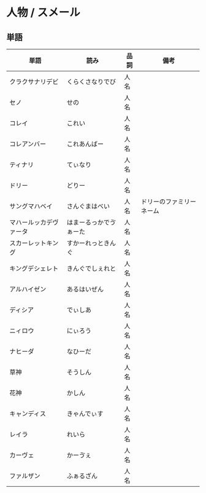 # 人物 / スメール

## 単語

|単語|読み|品詞|備考|
|---|---|---|---|
|クラクサナリデビ|くらくさなりでび|人名||
|セノ|せの|人名||
|コレイ|これい|人名||
|コレアンバー|これあんばー|人名||
|ティナリ|てぃなり|人名||
|ドリー|どりー|人名||
|サングマハベイ|さんぐまはべい|人名|ドリーのファミリーネーム|
|マハールッカデヴァータ|はまーるっかでゔぁーた|人名||
|スカーレットキング|すかーれっときんぐ|人名||
|キングデシェレト|きんぐでしぇれと|人名||
|アルハイゼン|あるはいぜん|人名||
|ディシア|でぃしあ|人名||
|ニィロウ|にぃろう|人名||
|ナヒーダ|なひーだ|人名||
|草神|そうしん|人名||
|花神|かしん|人名||
|キャンディス|きゃんでぃす|人名||
|レイラ|れいら|人名||
|カーヴェ|かーゔぇ|人名||
|ファルザン|ふぁるざん|人名||